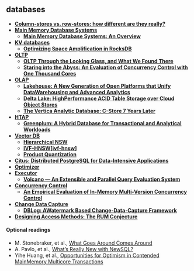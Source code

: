 ## databases

- **[Column-stores vs. row-stores: how different are they really?][column-stores-vs-row-stores]**
- **[Main Memory Database Systems](mmdb/index.html)**
  - **[Main Memory Database Systems: An Overview][mmdb-overview]**
- **[KV databases](kv/index.html)**
  - **[Optimizing Space Amplification in RocksDB][rocksdb-cidr17]**
- **[OLTP](oltp/index.html)**
  - **[OLTP Through the Looking Glass, and What We Found There][lookingglass]**
  - **[Staring into the Abyss: An Evaluation of Concurrency Control with One Thousand Cores][staring-abyss]**
- **[OLAP](olap/index.html)**
  - **[Lakehouse: A New Generation of Open Platforms that Unify DataWarehousing and Advanced Analytics][lakehouse]**
  - **[Delta Lake: HighPerformance ACID Table Storage over Cloud Object Stores][deltalake]**
  - **[The Vertica Analytic Database: C-Store 7 Years Later][vertica]**
- **[HTAP](htap/index.html)**
  - **[Greenplum: A Hybrid Database for Transactional and Analytical Workloads][greenplum]**
- **[Vector DB](vectordb/index.html)**
  - **[Hierarchical NSW][hnsw]**
  - **[IVF-HNSW][[ivf-hnsw]]**
  - **[Product Quantization][pq]**
- **[Citus: Distributed PostgreSQL for Data-Intensive Applications][citus]**
- **[Optimizer](optimizer/index.html)**
- **[Executor](executor/index.html)**
  - **[Volcano — An Extensible and Parallel Query Evaluation System][volcano]**
- **[Concurrency Control](concurrencycontrol/index.html)**
  - **[An Empirical Evaluation of In-Memory Multi-Version Concurrency Control][empirical-evaluation-of-mvcc]**
- **[Change Data Capture](cdc/index.html)**
  - **[DBLog: AWatermark Based Change-Data-Capture Framework][dblog]**
- **[Designing Access Methods: The RUM Conjecture][rum]**

#### Optional readings

- M. Stonebraker, et al., [What Goes Around Comes Around](./../assets/pdfs/whatgoesaround-stonebraker.pdf)
- A. Pavlo, et al., [What’s Really New with NewSQL?](../assets/pdfs/pavlo-newsql-sigmodrec2016.pdf)
- Yihe Huang, et al., [Opportunities for Optimism in Contended MainMemory Multicore Transactions](../assets/pdfs/opportunities_for_optimism_in_contented_main-memory_multicore_transactions.pdf)

[column-stores-vs-row-stores]: colum-stores-vs-row-stores.md
[mmdb-overview]: mmdb/overview.md
[lakehouse]: olap/lakehouse.md
[dblog]: cdc/dblog.md
[rum]: rum.md
[greenplum]: htap/greenplum-htap.md
[deltalake]: olap/delta-lake.md
[vertica]: olap/vertica.md
[rocksdb-cidr17]: kv/optimizing-space-amplification-in-rocksdb.md
[lookingglass]: oltp/oltp-through-the-looking-glass.md
[staring-abyss]: oltp/staring-into-the-abyss.md
[empirical-evaluation-of-mvcc]: concurrencycontrol/empirical-evaluation-of-mvcc.md
[volcano]: executor/volcano.md
[citus]: citus.md
[hnsw]: vectordb/hnsw.md
[pq]: vectordb/pq.md
[ivf-hnsw]: vectordb/ivf-hnsw.md
